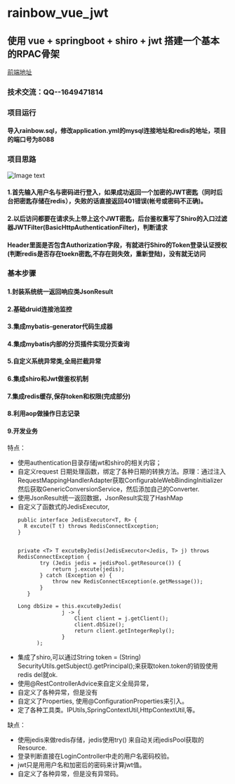 # rainbow_vue_jwt

##  使用 vue + springboot + shiro + jwt 搭建一个基本的RPAC骨架
 [前端地址](https://github.com/makePromise/rainbow_vue)
 
### 技术交流：QQ--1649471814 
 
### 项目运行
#### 导入rainbow.sql，修改application.yml的mysql连接地址和redis的地址，项目的端口号为8088

### 项目思路
![Image text](https://github.com/makePromise/rainbow_vue/blob/master/src/assets/jwt.jpg)
#### 1.首先输入用户名与密码进行登入，如果成功返回一个加密的JWT密匙（同时后台把密匙存储在redis），失败的话直接返回401错误(帐号或密码不正确)。
#### 2.以后访问都要在请求头上带上这个JWT密匙，后台鉴权重写了Shiro的入口过滤器JWTFilter(BasicHttpAuthenticationFilter)，判断请求
#### Header里面是否包含Authorization字段，有就进行Shiro的Token登录认证授权(判断redis是否存在toekn密匙,不存在则失效，重新登陆)，没有就无访问

### 基本步骤
   
#### 1.封装系统统一返回响应类JsonResult  
#### 2.基础druid连接池监控
#### 3.集成mybatis-generator代码生成器
#### 4.集成mybatis内部的分页插件实现分页查询
#### 5.自定义系统异常类,全局拦截异常
#### 6.集成shiro和Jwt做鉴权机制
#### 7.集成redis缓存,保存token和权限(完成部分)
#### 8.利用aop做操作日志记录
#### 9.开发业务

特点：
- 使用authentication目录存储jwt和shiro的相关内容；
- 自定义request 日期处理函数，绑定了各种日期的转换方法。原理：通过注入RequestMappingHandlerAdapter获取ConfigurableWebBindingInitializer
然后获取GenericConversionService，然后添加自己的Converter.
- 使用JsonResult统一返回数据，JsonResult实现了HashMap
- 自定义了函数式的JedisExecutor,
    ```
  public interface JedisExecutor<T, R> {
      R excute(T t) throws RedisConnectException;
  }
  
  
   private <T> T excuteByJedis(JedisExecutor<Jedis, T> j) throws RedisConnectException {
           try (Jedis jedis = jedisPool.getResource()) {
               return j.excute(jedis);
           } catch (Exception e) {
               throw new RedisConnectException(e.getMessage());
           }
       }
  
    Long dbSize = this.excuteByJedis(
                  j -> {
                      Client client = j.getClient();
                      client.dbSize();
                      return client.getIntegerReply();
                  }
          );
  ```
- 集成了shiro,可以通过String token = (String) SecurityUtils.getSubject().getPrincipal();来获取token.token的销毁使用redis del就ok.
- 使用@RestControllerAdvice来自定义全局异常，
- 自定义了各种异常，但是没有  
- 自定义了Properties, 使用@ConfigurationProperties来引入。
- 定了各种工具类。IPUtils,SpringContextUtil,HttpContextUtil,等。

缺点：
- 使用jedis来做redis存储，jedis使用try() 来自动关闭jedisPool获取的Resource.
- 登录判断直接在LoginController中走的用户名密码校验。
- jwt只是用用户名和加密后的密码来计算jwt值。
- 自定义了各种异常，但是没有异常码。


